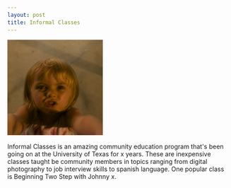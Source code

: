 ```yaml
---
layout: post
title: Informal Classes
---
```


  <img src="/images/test3.jpg" />

  Informal Classes is an amazing community education program that's been going on at the University of Texas for x years. These are inexpensive classes taught be community members in topics ranging from digital photography to job interview skills to spanish language. One popular class is Beginning Two Step with Johnny x.  

